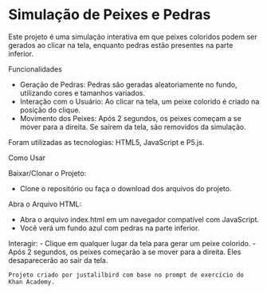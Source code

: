 # Simulação de Peixes e Pedras

Este projeto é uma simulação interativa em que peixes coloridos podem ser gerados ao clicar na tela, enquanto pedras estão presentes na parte inferior.

Funcionalidades
  - Geração de Pedras: Pedras são geradas aleatoriamente no fundo, utilizando cores e tamanhos variados.
  - Interação com o Usuário: Ao clicar na tela, um peixe colorido é criado na posição do clique.
  - Movimento dos Peixes: Após 2 segundos, os peixes começam a se mover para a direita. Se saírem da tela, são removidos da simulação.

Foram utilizadas as tecnologias: HTML5, JavaScript e P5.js.

Como Usar

 Baixar/Clonar o Projeto:
   - Clone o repositório ou faça o download dos arquivos do projeto.

  Abra o Arquivo HTML:
   - Abra o arquivo index.html em um navegador compatível com JavaScript.
   - Você verá um fundo azul com pedras na parte inferior.

  Interagir:
    - Clique em qualquer lugar da tela para gerar um peixe colorido.
    - Após 2 segundos, os peixes começarão a se mover para a direita. Eles desaparecerão ao sair da tela.


    Projeto criado por justalilbird com base no prompt de exercício do Khan Academy.
